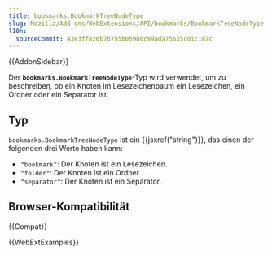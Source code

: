 ```yaml
---
title: bookmarks.BookmarkTreeNodeType
slug: Mozilla/Add-ons/WebExtensions/API/bookmarks/BookmarkTreeNodeType
l10n:
  sourceCommit: 43e3ff826b7b755b05986c99ada75635c01c187c
---
```


{{AddonSidebar}}

Der **`bookmarks.BookmarkTreeNodeType`**-Typ wird verwendet, um zu beschreiben, ob ein Knoten im Lesezeichenbaum ein Lesezeichen, ein Ordner oder ein Separator ist.

## Typ

`bookmarks.BookmarkTreeNodeType` ist ein {{jsxref("string")}}, das einen der folgenden drei Werte haben kann:

- `"bookmark"`: Der Knoten ist ein Lesezeichen.
- `"folder"`: Der Knoten ist ein Ordner.
- `"separator"`: Der Knoten ist ein Separator.

## Browser-Kompatibilität

{{Compat}}

{{WebExtExamples}}
